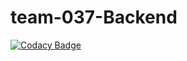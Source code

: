 # team-037-Backend

[![Codacy Badge](https://api.codacy.com/project/badge/Grade/683aeff4c04642268315294af9155f8a)](https://app.codacy.com/gh/BuildForSDGCohort2/team-037-Backend?utm_source=github.com&utm_medium=referral&utm_content=BuildForSDGCohort2/team-037-Backend&utm_campaign=Badge_Grade_Settings)